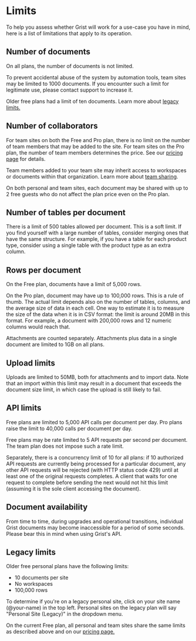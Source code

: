 # Limits

To help you assess whether Grist will work for a use-case you have in
mind, here is a list of limitations that apply to its operation.

## Number of documents

On all plans, the number of documents is not limited. 

To prevent accidental abuse of the system by automation
tools, team sites may be limited to 1000 documents. If you encounter such a limit for legitimate
use, please contact support to increase it.

Older free plans had a limit of ten documents. Learn more about [legacy limits.](#legacy-limits)

## Number of collaborators

For team sites on both the Free and Pro plan, there is no limit on the number of team members that may be added to the site.  For team sites on the Pro plan, the number of team members determines the price. See our [pricing page](https://www.getgrist.com/pricing) for details.

Team members added to your team site may inherit access to workspaces or documents
within that organization. Learn more about [team
sharing](team-sharing.md#team-sharing).

On both personal and team sites, each document may be shared with up to 2 free guests who do not affect the plan price even on the Pro plan.

## Number of tables per document

There is a limit of 500 tables allowed per document.
This is a soft limit. If you find yourself with a large number of
tables, consider merging ones that have the same structure.  For
example, if you have a table for each product type, consider using a single
table with the product type as an extra column.

## Rows per document

On the Free plan, documents have a limit of 5,000 rows.

On the Pro plan, document may have up to 100,000 rows. This is a rule of thumb. The actual limit depends
also on the number of tables, columns, and the average size of data in each cell. One way to
estimate it is to measure the size of the data when it is in CSV format: the limit is around 20MB
in this format. For example, a document with 200,000 rows and 12 numeric columns would reach that.

Attachments are counted separately. Attachments plus data in a single document are limited to 1GB on all plans.

## Upload limits

Uploads are limited to 50MB, both for attachments and to import data. Note that an import within
this limit may result in a document that exceeds the document size limit, in which case the upload
is still likely to fail.

## API limits

Free plans are limited to 5,000 API calls per document per day. Pro plans raise the limit to 40,000 calls per document per day.

Free plans may be rate limited to 5 API requests per second per document. The team plan does not impose
such a rate limit.

Separately, there is a concurrency limit of 10 for all plans: if 10 authorized API requests are
currently being processed for a particular document, any other API requests will be rejected (with
HTTP status code 429) until at least one of the original requests completes.  A client that waits
for one request to complete before sending the next would not hit this limit (assuming it is the
sole client accessing the document).

## Document availability

From time to time, during upgrades and operational transitions,
individual Grist documents may become inaccessible for a period of
some seconds. Please bear this in mind when using Grist's API.

## Legacy limits

Older free personal plans have the following limits:

* 10 documents per site
* No workspaces
* 100,000 rows

To determine if you're on a legacy personal site, click on your site name (@your-name) in the top left. Personal sites on the legacy plan will say "Personal Site (Legacy)" in the dropdown menu.

On the current Free plan, all personal and team sites share the same limits as described above and on our [pricing page.](https://www.getgrist.com/pricing)

